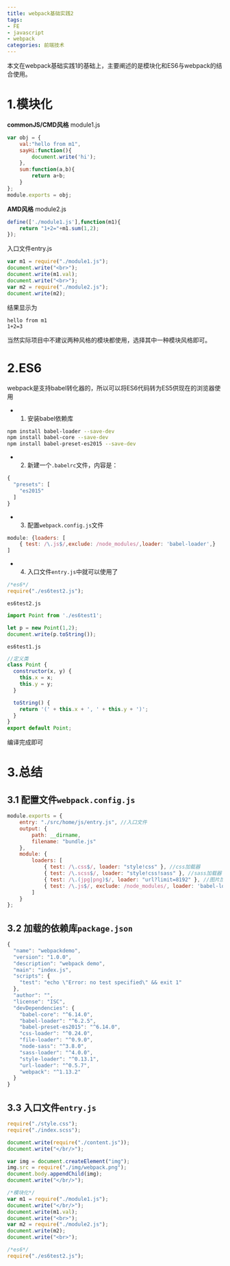 ```yaml
---
title: webpack基础实践2
tags: 
- FE
- javascript
- webpack
categories: 前端技术
---
```

本文在webpack基础实践1的基础上，主要阐述的是模块化和ES6与webpack的结合使用。
# 1.模块化
**commonJS/CMD风格**
module1.js

```javascript
var obj = {
	val:"hello from m1",
	sayHi:function(){
		document.write('hi');
	},
	sum:function(a,b){
		return a+b;
	}
};
module.exports = obj;
```
**AMD风格**
module2.js

```javascript
define(['./module1.js'],function(m1){
	return "1+2="+m1.sum(1,2);
});
```
入口文件entry.js

```javascript
var m1 = require("./module1.js");
document.write("<br>");    
document.write(m1.val);    
document.write("<br>");    
var m2 = require("./module2.js");
document.write(m2); 
```
结果显示为
```
hello from m1
1+2=3
```
当然实际项目中不建议两种风格的模块都使用，选择其中一种模块风格即可。
# 2.ES6
webpack是支持babel转化器的，所以可以将ES6代码转为ES5供现在的浏览器使用
- 1) 安装babel依赖库

```bash
npm install babel-loader --save-dev
npm install babel-core --save-dev
npm install babel-preset-es2015 --save-dev
```
- 2) 新建一个`.babelrc`文件，内容是：

```javascript
{
  "presets": [
    "es2015"
  ]
}
```
- 3) 配置`webpack.config.js`文件
```javascript
module: {loaders: [
    { test: /\.js$/,exclude: /node_modules/,loader: 'babel-loader',}
]
```
- 4) 入口文件`entry.js`中就可以使用了

```javascript
/*es6*/
require("./es6test2.js");
```
`es6test2.js`

```javascript
import Point from './es6test1';

let p = new Point(1,2);
document.write(p.toString()); 
```
`es6test1.js`

```javascript
//定义类
class Point {
  constructor(x, y) {
    this.x = x;
    this.y = y;
  }

  toString() {
    return '(' + this.x + ', ' + this.y + ')';
  }
}
export default Point; 
```
编译完成即可
# 3.总结

## 3.1 配置文件`webpack.config.js`

```javascript
module.exports = {
    entry: "./src/home/js/entry.js", //入口文件
    output: {
        path: __dirname,
        filename: "bundle.js"
    },
    module: {
        loaders: [
            { test: /\.css$/, loader: "style!css" }, //css加载器
            { test: /\.scss$/, loader: "style!css!sass" }, //sass加载器
            { test: /\.(jpg|png)$/, loader: "url?limit=8192" }, //图片加载器
            { test: /\.js$/, exclude: /node_modules/, loader: 'babel-loader', }
        ]
    }
};
```
## 3.2 加载的依赖库`package.json`

```javascript
{
  "name": "webpackdemo",
  "version": "1.0.0",
  "description": "webpack demo",
  "main": "index.js",
  "scripts": {
    "test": "echo \"Error: no test specified\" && exit 1"
  },
  "author": "",
  "license": "ISC",
  "devDependencies": {
    "babel-core": "^6.14.0",
    "babel-loader": "^6.2.5",
    "babel-preset-es2015": "^6.14.0",
    "css-loader": "^0.24.0",
    "file-loader": "^0.9.0",
    "node-sass": "^3.8.0",
    "sass-loader": "^4.0.0",
    "style-loader": "^0.13.1",
    "url-loader": "^0.5.7",
    "webpack": "^1.13.2"
  }
}
```
## 3.3 入口文件`entry.js`
```javascript
require("./style.css");
require("./index.scss");

document.write(require("./content.js")); 
document.write("</br/>");    

var img = document.createElement("img"); 
img.src = require("./img/webpack.png"); 
document.body.appendChild(img);
document.write("</br/>");    

/*模块化*/
var m1 = require("./module1.js");
document.write("</br/>");    
document.write(m1.val);    
document.write("<br>");    
var m2 = require("./module2.js");
document.write(m2);    
document.write("<br>");    

/*es6*/
require("./es6test2.js");
```
